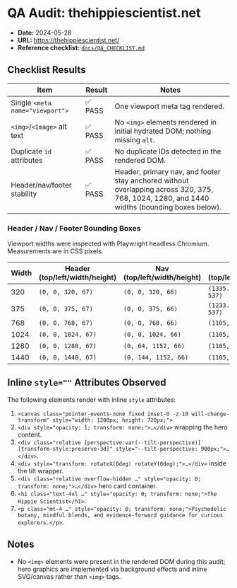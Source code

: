 # QA Audit: thehippiescientist.net

- **Date:** 2024-05-28
- **URL:** https://thehippiescientist.net/
- **Reference checklist:** [`docs/QA_CHECKLIST.md`](../docs/QA_CHECKLIST.md)

## Checklist Results

| Item | Result | Notes |
| --- | --- | --- |
| Single `<meta name="viewport">` | ✅ PASS | One viewport meta tag rendered. |
| `<img>`/`<Image>` alt text | ✅ PASS | No `<img>` elements rendered in initial hydrated DOM; nothing missing `alt`. |
| Duplicate `id` attributes | ✅ PASS | No duplicate IDs detected in the rendered DOM. |
| Header/nav/footer stability | ✅ PASS | Header, primary nav, and footer stay anchored without overlapping across 320, 375, 768, 1024, 1280, and 1440 widths (bounding boxes below). |

### Header / Nav / Footer Bounding Boxes

Viewport widths were inspected with Playwright headless Chromium. Measurements are in CSS pixels.

| Width | Header (top/left/width/height) | Nav (top/left/width/height) | Footer (top/left/width/height) |
| --- | --- | --- | --- |
| 320 | `(0, 0, 320, 67)` | `(0, 0, 320, 66)` | `(1335.6, 16, 288, 537)` |
| 375 | `(0, 0, 375, 67)` | `(0, 0, 375, 66)` | `(1233.8, 16, 343, 537)` |
| 768 | `(0, 0, 768, 67)` | `(0, 0, 768, 66)` | `(1105, 16, 736, 349)` |
| 1024 | `(0, 0, 1024, 67)` | `(0, 0, 1024, 66)` | `(1105, 128, 768, 349)` |
| 1280 | `(0, 0, 1280, 67)` | `(0, 64, 1152, 66)` | `(1105, 256, 768, 349)` |
| 1440 | `(0, 0, 1440, 67)` | `(0, 144, 1152, 66)` | `(1105, 336, 768, 349)` |

## Inline `style=""` Attributes Observed

The following elements render with inline `style` attributes:

1. `<canvas class="pointer-events-none fixed inset-0 -z-10 will-change-transform" style="width: 1280px; height: 720px;">`
2. `<div style="opacity: 1; transform: none;">…</div>` wrapping the hero content.
3. `<div class="relative [perspective:var(--tilt-perspective)] [transform-style:preserve-3d]" style="--tilt-perspective: 900px;">…</div>`.
4. `<div style="transform: rotateX(0deg) rotateY(0deg);">…</div>` inside the tilt wrapper.
5. `<div class="relative overflow-hidden …" style="opacity: 0; transform: none;">…</div>` hero card container.
6. `<h1 class="text-4xl …" style="opacity: 0; transform: none;">The Hippie Scientist</h1>`.
7. `<p class="mt-4 …" style="opacity: 0; transform: none;">Psychedelic botany, mindful blends, and evidence-forward guidance for curious explorers.</p>`.

## Notes

- No `<img>` elements were present in the rendered DOM during this audit; hero graphics are implemented via background effects and inline SVG/canvas rather than `<img>` tags.

